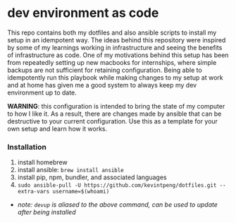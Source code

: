 # dev environment as code
This repo contains both my dotfiles and also ansible scripts to install my setup in an idempotent way. The ideas behind this repository were inspired by some of my learnings working in infrastructure and seeing the benefits of infrastructure as code. One of my motivations behind this setup has been from repeatedly setting up new macbooks for internships, where simple backups are not sufficient for retaining configuration. Being able to idempotently run this playbook while making changes to my setup at work and at home has given me a good system to always keep my dev environment up to date.

**WARNING**: this configuration is intended to bring the state of my computer to how I like it. As a result, there are changes made by ansible that can be destructive to your current configuration. Use this as a template for your own setup and learn how it works.

### Installation

1. install homebrew
2. install ansible: `brew install ansible`
3. install pip, npm, bundler, and associated languages
4. `sudo ansible-pull -U https://github.com/kevintpeng/dotfiles.git --extra-vars username=$(whoami)`
- *note: `devup` is aliased to the above command, can be used to update after being installed*
